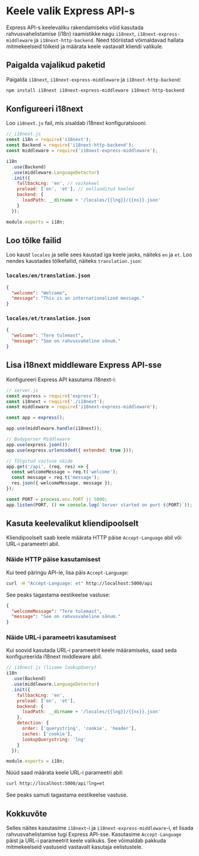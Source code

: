 # Keele valik Express API-s

Express API-s keelevaliku rakendamiseks võid kasutada rahvusvahelistamise (i18n) raamistikke nagu `i18next`, `i18next-express-middleware` ja `i18next-http-backend`. Need tööriistad võimaldavad hallata mitmekeelseid tõlkeid ja määrata keele vastavalt kliendi valikule.

## Paigalda vajalikud paketid

Paigalda `i18next`, `i18next-express-middleware` ja `i18next-http-backend`:

```sh
npm install i18next i18next-express-middleware i18next-http-backend
```

## Konfigureeri i18next

Loo `i18next.js` fail, mis sisaldab i18next konfiguratsiooni:

```javascript
// i18next.js
const i18n = require('i18next');
const Backend = require('i18next-http-backend');
const middleware = require('i18next-express-middleware');

i18n
  .use(Backend)
  .use(middleware.LanguageDetector)
  .init({
    fallbackLng: 'en', // vaikekeel
    preload: ['en', 'et'], // eellaaditud keeled
    backend: {
      loadPath: __dirname + '/locales/{{lng}}/{{ns}}.json'
    }
  });

module.exports = i18n;
```

## Loo tõlke failid

Loo kaust `locales` ja selle sees kaustad iga keele jaoks, näiteks `en` ja `et`. Loo nendes kaustades tõlkefailid, näiteks `translation.json`:

### `locales/en/translation.json`

```json
{
  "welcome": "Welcome",
  "message": "This is an internationalized message."
}
```

### `locales/et/translation.json`

```json
{
  "welcome": "Tere tulemast",
  "message": "See on rahvusvaheline sõnum."
}
```

## Lisa i18next middleware Express API-sse

Konfigureeri Express API kasutama i18next-i:

```javascript
// server.js
const express = require('express');
const i18next = require('./i18next');
const middleware = require('i18next-express-middleware');

const app = express();

app.use(middleware.handle(i18next));

// Bodyparser Middleware
app.use(express.json());
app.use(express.urlencoded({ extended: true }));

// Tõlgitud vastuse näide
app.get('/api', (req, res) => {
  const welcomeMessage = req.t('welcome');
  const message = req.t('message');
  res.json({ welcomeMessage, message });
});

const PORT = process.env.PORT || 5000;
app.listen(PORT, () => console.log(`Server started on port ${PORT}`));
```

## Kasuta keelevalikut kliendipoolselt

Kliendipoolselt saab keele määrata HTTP päise `Accept-Language` abil või URL-i parameetri abil.

### Näide HTTP päise kasutamisest

Kui teed päringu API-le, lisa päis `Accept-Language`:

```sh
curl -H "Accept-Language: et" http://localhost:5000/api
```

See peaks tagastama eestikeelse vastuse:

```json
{
  "welcomeMessage": "Tere tulemast",
  "message": "See on rahvusvaheline sõnum."
}
```

### Näide URL-i parameetri kasutamisest

Kui soovid kasutada URL-i parameetrit keele määramiseks, saad seda konfigureerida i18next middleware abil.

```javascript
// i18next.js (lisame lookupQuery)
i18n
  .use(Backend)
  .use(middleware.LanguageDetector)
  .init({
    fallbackLng: 'en',
    preload: ['en', 'et'],
    backend: {
      loadPath: __dirname + '/locales/{{lng}}/{{ns}}.json'
    },
    detection: {
      order: ['querystring', 'cookie', 'header'],
      caches: ['cookie'],
      lookupQuerystring: 'lng'
    }
  });

module.exports = i18n;
```

Nüüd saad määrata keele URL-i parameetri abil:

```sh
curl http://localhost:5000/api?lng=et
```

See peaks samuti tagastama eestikeelse vastuse.

## Kokkuvõte

Selles näites kasutasime `i18next`-i ja `i18next-express-middleware`-i, et lisada rahvusvahelistamise tugi Express API-sse. Kasutasime `Accept-Language` päist ja URL-i parameetrit keele valikuks. See võimaldab pakkuda mitmekeelseid vastuseid vastavalt kasutaja eelistustele.
